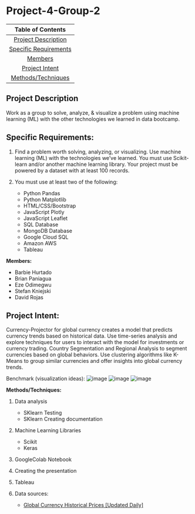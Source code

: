 # Project-4-Group-2

|Table of Contents|
|:---:|
|[Project Description](#Project-Description)|
|[Specific Requirements](#Specific-Requirements)|
|[Members](#Members)|
|[Project Intent](#Project-Intent)|
|[Methods/Techniques](#Methods-/-Techniques)|





## **Project Description**

Work as a group to solve, analyze, & visualize a problem using machine learning (ML) with the other technologies we learned in data bootcamp.

## **Specific Requirements:**
1. Find a problem worth solving, analyzing, or visualizing. Use machine learning (ML) with the technologies we’ve learned. You must use Scikit-learn and/or another machine learning library. Your project must be powered by a dataset with at least 100 records.

2. You must use at least two of the following:
    * Python Pandas
    * Python Matplotlib
    * HTML/CSS/Bootstrap
    * JavaScript Plotly
    * JavaScript Leaflet
    * SQL Database
    * MongoDB Database
    * Google Cloud SQL
    * Amazon AWS
    * Tableau

**Members:**
* Barbie Hurtado
* Brian Paniagua
* Eze Odimegwu
* Stefan Kniejski
* David Rojas


## **Project Intent:**
Currency-Projector for global currency creates a model that predicts currency trends based on historical data. Use time-series analysis and explore techniques for users to interact with the model for investments or currency trading. Country Segmentation and Regional Analysis to segment currencies based on global behaviors. Use clustering algorithms like K-Means to group similar currencies and offer insights into global currency trends.

Benchmark (visualization ideas):
  ![image](https://github.com/Stefan-Kniejski/Project-4-Group-2/assets/131806290/530acf5a-e7bf-4886-bfd4-8690b00460f9)
  ![image](https://github.com/Stefan-Kniejski/Project-4-Group-2/assets/131806290/73408586-516a-4710-8a9c-150af55eec5c)
  ![image](https://github.com/Stefan-Kniejski/Project-4-Group-2/assets/131806290/3d8b269c-373a-4a8e-9356-4e8543167bc6)

**Methods/Techniques:**
1. Data analysis
   * SKlearn Testing
   * SKlearn Creating documentation
   
2. Machine Learning Libraries
   * Scikit
   * Keras

3. GoogleColab Notebook
4. Creating the presentation
5. Tableau
   
6. Data sources:
   * [Global Currency Historical Prices [Updated Daily]](https://www.kaggle.com/datasets/usamabuttar/global-currency-historical-prices-updated-daily/?select=Price-Data)




